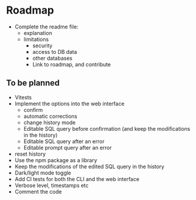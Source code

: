 # Roadmap

-   Complete the readme file:
    -   explanation
    -   limitations
        -   security
        -   access to DB data
        -   other databases
        -   Link to roadmap, and contribute

## To be planned

-   Vitests
-   Implement the options into the web interface
    -   confirm
    -   automatic corrections
    -   change history mode
    -   Editable SQL query before confirmation (and keep the modifications in the history)
    -   Editable SQL query after an error
    -   Editable prompt query after an error
-   reset history
-   Use the npm package as a library
-   Keep the modifications of the edited SQL query in the history
-   Dark/light mode toggle
-   Add CI tests for both the CLI and the web interface
-   Verbose level, timestamps etc
-   Comment the code

